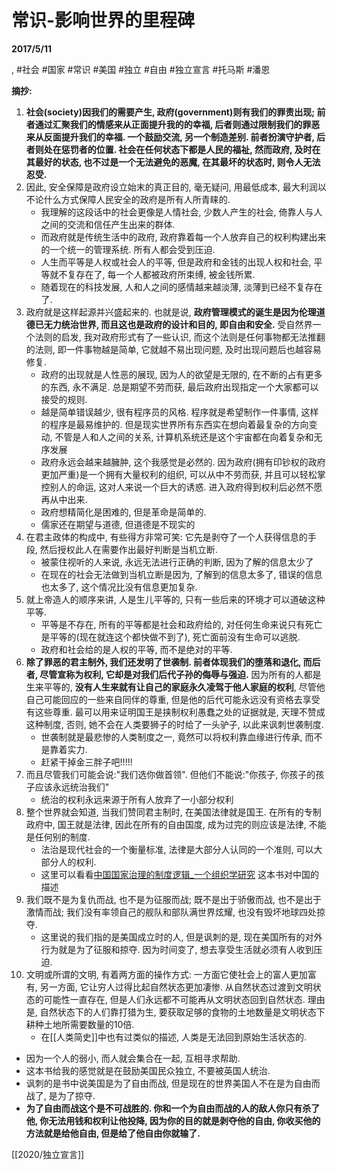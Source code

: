 # 常识-影响世界的里程碑

**2017/5/11**

, #社会 #国家 #常识 #美国 #独立 #自由 #独立宣言 #托马斯 #潘恩

**摘抄:**
1. **社会(society)因我们的需要产生, 政府(government)则有我们的罪责出现; 前者通过汇聚我们的情感来从正面提升我的的幸福, 后者则通过限制我们的罪恶来从反面提升我们的幸福. 一个鼓励交流, 另一个制造差别. 前者扮演守护者, 后者则处在惩罚者的位置. 社会在任何状态下都是人民的福祉, 然而政府, 及时在其最好的状态, 也不过是一个无法避免的恶魔, 在其最坏的状态时, 则令人无法忍受.**
2. 因此, 安全保障是政府设立始末的真正目的, 毫无疑问, 用最低成本, 最大利润以不论什么方式保障人民安全的政府是所有人所青睐的.
    * 我理解的这段话中的社会更像是人情社会, 少数人产生的社会, 倚靠人与人之间的交流和信任产生出来的群体.
    * 而政府就是传统生活中的政府, 政府靠着每一个人放弃自己的权利构建出来的一个统一的管理系统. 所有人都会受到压迫.
    * 人生而平等是人权或社会人的平等, 但是政府和金钱的出现人权和社会, 平等就不复存在了, 每一个人都被政府所束缚, 被金钱所累.
    * 随着现在的科技发展, 人和人之间的感情越来越淡薄, 淡薄到已经不复存在了.
3. 政府就是这样起源并兴盛起来的. 也就是说, **政府管理模式的诞生是因为伦理道德已无力统治世界, 而且这也是政府的设计和目的, 即自由和安全.** 受自然界一个法则的启发, 我对政府形式有了一些认识, 而这个法则是任何事物都无法推翻的法则, 即一件事物越是简单, 它就越不易出现问题, 及时出现问题后也越容易修复.
    * 政府的出现就是人性恶的展现, 因为人的欲望是无限的, 在不断的占有更多的东西, 永不满足. 总是期望不劳而获, 最后政府出现指定一个大家都可以接受的规则.
    * 越是简单错误越少, 很有程序员的风格. 程序就是希望制作一件事情, 这样的程序是最易维护的. 但是现实世界所有东西实在想向着最复杂的方向变动, 不管是人和人之间的关系, 计算机系统还是这个宇宙都在向着复杂和无序发展
    * 政府永远会越来越臃肿, 这个我感觉是必然的. 因为政府(拥有印钞权的政府更加严重)是一个拥有大量权利的组织, 可以从中不劳而获, 并且可以轻松掌控别人的命运, 这对人来说一个巨大的诱惑. 进入政府得到权利后必然不愿再从中出来.
    * 政府想精简化是困难的, 但是革命是简单的.
    * 儒家还在期望与道德, 但道德是不现实的
4. 在君主政体的构成中, 有些得方非常可笑: 它先是剥夺了一个人获得信息的手段, 然后授权此人在需要作出最好判断是当机立断.
    * 被蒙住视听的人来说, 永远无法进行正确的判断, 因为了解的信息太少了
    * 在现在的社会无法做到当机立断是因为, 了解到的信息太多了, 错误的信息也太多了, 这个情况比没有信息更加复杂.
5. 就上帝造人的顺序来讲, 人是生儿平等的, 只有一些后来的环境才可以道破这种平等.
    * 平等是不存在, 所有的平等都是社会和政府给的, 对任何生命来说只有死亡是平等的(现在就连这个都快做不到了), 死亡面前没有生命可以逃脱.
    * 政府和社会给的是人权的平等, 而不是绝对的平等.
6. **除了罪恶的君主制外, 我们还发明了世袭制. 前者体现我们的堕落和退化, 而后者, 尽管宣称为权利, 它却是对我们后代子孙的侮辱与强迫.** 因为所有的人都是生来平等的, **没有人生来就有让自己的家庭永久凌驾于他人家庭的权利**, 尽管他自己可能回应的一些来自同伴的尊重, 但是他的后代可能永远没有资格去享受有这些尊重. 最可以用来证明国王是挟制权利愚蠢之处的证据就是, 天理不赞成这种制度, 否则, 她不会在人类要狮子的时给了一头驴子, 以此来讽刺世袭制度.
    * 世袭制就是最悲惨的人类制度之一, 竟然可以将权利靠血缘进行传承, 而不是靠着实力.
    * 赶紧干掉金三胖子吧!!!!!
7. 而且尽管我们可能会说:"我们选你做首领". 但他们不能说:"你孩子, 你孩子的孩子应该永远统治我们"
    * 统治的权利永远来源于所有人放弃了一小部分权利
8. 整个世界就会知道, 当我们赞同君主制时, 在美国法律就是国王. 在所有的专制政府中, 国王就是法律, 因此在所有的自由国度, 成为过完的则应该是法律, 不能是任何别的制度.
    * 法治是现代社会的一个衡量标准, 法律是大部分人认同的一个准则, 可以大部分人的权利.
	* 这里可以看看[中国国家治理的制度逻辑_一个组织学研究](../2018/中国国家治理的制度逻辑_一个组织学研究.md) 这本书对中国的描述
9. 我们既不是为复仇而战, 也不是为征服而战; 既不是出于骄傲而战, 也不是出于激情而战; 我们没有率领自己的舰队和部队满世界炫耀, 也没有毁坏地球四处掠夺.
    * 这里说的我们指的是美国成立时的人, 但是讽刺的是, 现在美国所有的对外行为就是为了征服和掠夺. 因为时间变了, 想去享受生活就必须有人收到压迫.
10. 文明或所谓的文明, 有着两方面的操作方式: 一方面它使社会上的富人更加富有, 另一方面, 它让穷人过得比起自然状态更加凄惨. 从自然状态过渡到文明状态的可能性一直存在, 但是人们永远都不可能再从文明状态回到自然状态. 理由是, 自然状态下的人们靠打猎为生, 要获取足够的食物的土地数量是文明状态下耕种土地所需要数量的10倍.
    * 在[[人类简史]]中也有过类似的描述, 人类是无法回到原始生活状态的.



* 因为一个人的弱小, 而人就会集合在一起, 互相寻求帮助.
* 这本书给我的感觉就是在鼓励美国民众独立, 不要被英国人统治.
* 讽刺的是书中说美国是为了自由而战, 但是现在的世界美国人不在是为自由而战了, 是为了掠夺.
* **为了自由而战这个是不可战胜的. 你和一个为自由而战的人的敌人你只有杀了他, 你无法用钱和权利让他投降, 因为你的目的就是剥夺他的自由, 你收买他的方法就是给他自由, 但是给了他自由你就输了.**

[[2020/独立宣言]]